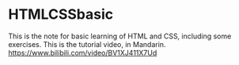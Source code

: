 # HTMLCSSbasic
This is the note for basic learning of HTML and CSS, including some exercises.
This is the tutorial video, in Mandarin.
https://www.bilibili.com/video/BV1XJ411X7Ud
